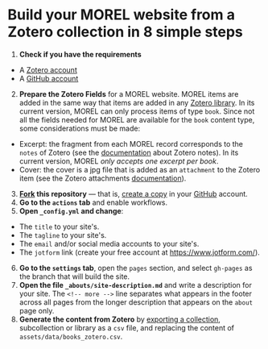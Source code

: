 # Build your MOREL website from a Zotero collection in 8 simple steps
1. **Check if you have the requirements**
  - A [Zotero account](https://www.zotero.org/user/register/)
  - A [GitHub account](https://github.com/signup)
2. **Prepare the Zotero Fields** for a MOREL website. MOREL items are added in the same way that items are added in any [Zotero library](https://www.zotero.org/support/adding_items_to_zotero). In its current version, MOREL can only process items of type `book`. Since not all the fields needed for MOREL are available for the `book` content type, some considerations must be made:
  - Excerpt: the fragment from each MOREL record corresponds to the `notes` of Zotero (see the [documentation](https://www.zotero.org/support/notes) about Zotero notes). In its current version, MOREL *only accepts one excerpt per book*.
  - Cover: the cover is a jpg file that is added as an `attachment` to the Zotero item (see the Zotero attachments [documentation](https://www.zotero.org/support/attaching_files)).
3. **[Fork](https://github.com/morelrep/morel-no-code-generator/fork) this repository** — that is, [create a copy](https://github.com/morelrep/morel-no-code-generator/fork) in your [GitHub](https://github.com) account.
4. **Go to the `actions` tab** and enable workflows.
5. **Open `_config.yml` and change**:
  - The `title` to your site's.
  - The `tagline` to your site's.
  - The `email` and/or social media accounts to your site's.
  - The `jotform` link (create your free account at https://www.jotform.com/).
6. **Go to the `settings` tab**, open the `pages` section, and select `gh-pages` as the branch that will build the site.
7. **Open the file `_abouts/site-description.md`** and write a description for your site. The `<!-- more -->` line separates what appears in the footer across all pages from the longer description that appears on the `about` page only.
8. **Generate the content from Zotero** by [exporting a collection](https://forums.zotero.org/discussion/5286/can-one-export-a-collection-and-not-the-entire-library), subcollection or library as a `csv` file, and replacing the content of `assets/data/books_zotero.csv`.
